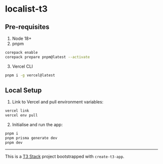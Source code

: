 # localist-t3

## Pre-requisites

1. Node 18+
2. pnpm

```sh
corepack enable
corepack prepare pnpm@latest --activate
```

3. Vercel CLI

```sh
pnpm i -g vercel@latest
```

## Local Setup

1. Link to Vercel and pull environment variables:

```sh
vercel link
vercel env pull
```

2. Initialise and run the app:

```sh
pnpm i
pnpm prisma generate dev
pnpm dev
```

---

This is a [T3 Stack](https://create.t3.gg/) project bootstrapped with `create-t3-app`.
